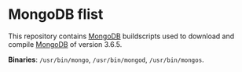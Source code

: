 # MongoDB flist

This repository contains [MongoDB](https://github.com/mongodb/mongo) buildscripts used to download and compile [MongoDB](https://github.com/mongodb/mongo) of version 3.6.5.

**Binaries**: `/usr/bin/mongo`, `/usr/bin/mongod`, `/usr/bin/mongos`.
